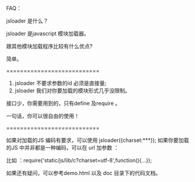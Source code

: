 FAQ：

jsloader 是什么？

jsloader 是javascript 模块加载器。

跟其他模块加载程序比较有什么优点?

简单。

===========================

1. jsloader 不要求参数的id 必须是直接量;
2. jsloader 我们对你要加载的模块形式几乎没限制。

接口少，你需要用到的，只有define 及require 。

一句话，你可以很自由的使用！

===========================

如果对加载的JS 编码有要求，可以使用 jsloader({charset:***});
如果你要加载的JS 中并非都是一种编码，可以在 url 加参数 ：

比如 ：require('static/js/lib/c?charset=utf-8',function(){...});

如果还有疑问，可以参考demo.html 以及 doc 目录下的代码文档。

